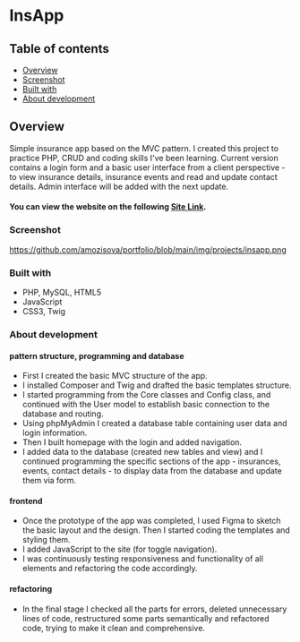 # InsApp
## Table of contents
  - [Overview](#overview)
  - [Screenshot](#screenshot)
  - [Built with](#built-with)
  - [About development](#about-development)
 
## Overview
Simple insurance app based on the MVC pattern. I created this project to practice PHP, CRUD and coding skills I've been learning.
Current version contains a login form and a basic user interface from a client perspective - to view insurance details, insurance events and read and update contact details. 
Admin interface will be added with the next update.


#### You can view the website on the following [Site Link](https://www.mozisa.eu/).


### Screenshot
https://github.com/amozisova/portfolio/blob/main/img/projects/insapp.png


### Built with
- PHP, MySQL, HTML5
- JavaScript
- CSS3, Twig


### About development
#### pattern structure, programming and database
- First I created the basic MVC structure of the app.
- I installed Composer and Twig and drafted the basic templates structure.
- I started programming from the Core classes and Config class, and continued with the User model to establish basic connection to the database and routing.
- Using phpMyAdmin I created a database table containing user data and login information.
- Then I built homepage with the login and added navigation.
- I added data to the database (created new tables and view) and I continued programming the specific sections of the app - insurances, events, contact details - to display data from the database and update them via form.

#### frontend
- Once the prototype of the app was completed, I used Figma to sketch the basic layout and the design. Then I started coding the templates and styling them. 
- I added JavaScript to the site (for toggle navigation).
- I was continuously testing responsiveness and functionality of all elements and refactoring the code accordingly.

#### refactoring
- In the final stage I checked all the parts for errors, deleted unnecessary lines of code, restructured some parts semantically and refactored code, trying to make it clean and comprehensive.
